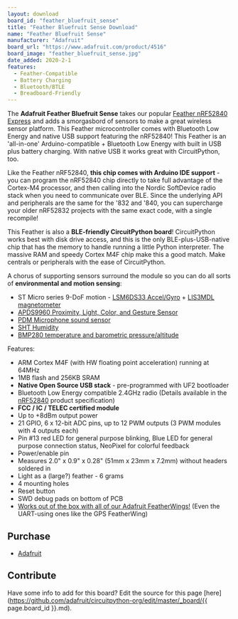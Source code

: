 ```yaml
---
layout: download
board_id: "feather_bluefruit_sense"
title: "Feather Bluefruit Sense Download"
name: "Feather Bluefruit Sense"
manufacturer: "Adafruit"
board_url: "https://www.adafruit.com/product/4516"
board_image: "feather_bluefruit_sense.jpg"
date_added: 2020-2-1
features:
  - Feather-Compatible
  - Battery Charging
  - Bluetooth/BTLE
  - Breadboard-Friendly
---
```


The **Adafruit Feather Bluefruit Sense** takes our popular [Feather nRF52840 Express](https://www.adafruit.com/product/4062) and adds a smorgasbord of sensors to make a great wireless sensor platform. This Feather microcontroller comes with Bluetooth Low Energy and native USB support featuring the nRF52840!  This Feather is an 'all-in-one' Arduino-compatible + Bluetooth Low Energy with built in USB plus battery charging. With native USB it works great with CircuitPython, too.

Like the Feather nRF52840, **this chip comes with Arduino IDE support** - you can program the nRF52840 chip directly to take full advantage of the Cortex-M4 processor, and then calling into the Nordic SoftDevice radio stack when you need to communicate over BLE. Since the underlying API and peripherals are the same for the '832 and '840, you can supercharge your older nRF52832 projects with the same exact code, with a single recompile!

This Feather is also a **BLE-friendly CircuitPython board**! CircuitPython works best with disk drive access, and this is the only BLE-plus-USB-native chip that has the memory to handle running a little Python interpreter. The massive RAM and speedy Cortex M4F chip make this a good match. Make centrals or peripherals with the ease of CircuitPython.

A chorus of supporting sensors surround the module so you can do all sorts of **environmental and motion sensing**:

 * ST Micro series 9-DoF motion - [LSM6DS33 Accel/Gyro](https://www.adafruit.com/product/4480) + [LIS3MDL magnetometer](http://www.adafruit.com/product/4479)
 * [APDS9960 Proximity, Light, Color, and Gesture Sensor](https://www.adafruit.com/product/3595)
 * [PDM Microphone sound sensor](https://www.adafruit.com/product/3492)
 * [SHT Humidity](https://www.adafruit.com/product/4099)
 * [BMP280 temperature and barometric pressure/altitude](https://www.adafruit.com/product/2651)

Features:
 * ARM Cortex M4F (with HW floating point acceleration) running at 64MHz
 * 1MB flash and 256KB SRAM
 * **Native Open Source USB stack** - pre-programmed with UF2 bootloader
 * Bluetooth Low Energy compatible 2.4GHz radio (Details available in the [nRF52840](https://www.nordicsemi.com/Products/Low-power-short-range-wireless/nRF52840) product specification)
 * **FCC / IC / TELEC certified module**
 * Up to +8dBm output power
 * 21 GPIO, 6 x 12-bit ADC pins, up to 12 PWM outputs (3 PWM modules with 4 outputs each)
 * Pin #13 red LED for general purpose blinking, Blue LED for general purpose connection status, NeoPixel for colorful feedback
 * Power/enable pin
 * Measures 2.0" x 0.9" x 0.28" (51mm x 23mm x 7.2mm) without headers soldered in
 * Light as a (large?) feather - 6 grams
 * 4 mounting holes
 * Reset button
 * SWD debug pads on bottom of PCB
 * [Works out of the box with all of our Adafruit FeatherWings!](https://www.adafruit.com/categories/814) (Even the UART-using ones like the GPS FeatherWing)

## Purchase
* [Adafruit](https://www.adafruit.com/product/4516)

## Contribute

Have some info to add for this board? Edit the source for this page [here](https://github.com/adafruit/circuitpython-org/edit/master/_board/{{ page.board_id }}.md).
